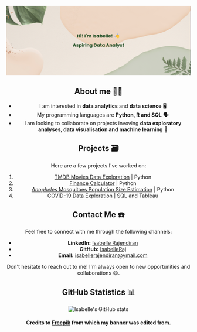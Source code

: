 <div align="center">
  
  [![MasterHead](banner.png)](https://github.com/IsabelleRaj)
  ## About me 👋🏾
  
  - I am interested in **data analytics** and **data science** 🖥️
  - My programming languages are **Python, R and SQL** 🗣️
  - I am looking to collaborate on projects invoving **data exploratory analyses, data visualisation and machine learning** 👯
  
  ## Projects 🗃️
  
  Here are a few projects I've worked on:
  
  1. [TMDB Movies Data Exploration](https://github.com/IsabelleRaj/TMDB-Movies-Data-Exploration) | Python
  2. [Finance Calculator](https://github.com/IsabelleRaj/finance-calculator) | Python 
  3. [_Anopheles_ Mosquitoes Population Size Estimation](https://github.com/IsabelleRaj/Anopheles-Population-Size) | Python
  4. [COVID-19 Data Exploration](https://github.com/IsabelleRaj/covid_19_exploration) | SQL and Tableau
  
  
  ## Contact Me ☎️
  
  Feel free to connect with me through the following channels:
  
  - **LinkedIn:** [Isabelle Rajendiran](https://www.linkedin.com/in/isabelle-rajendiran/)
  - **GitHub:** [IsabelleRaj](https://github.com/IsabelleRaj)
  - **Email:** [isabellerajendiran@ymail.com](mailto:isabellerajendiran@ymail.com)
  
  Don't hesitate to reach out to me! I'm always open to new opportunities and collaborations 😄.
  
  ## GitHub Statistics 📊
  ![Isabelle's GitHub stats](https://github-readme-stats.vercel.app/api?username=IsabelleRaj&show_icons=true&theme=moltack)
  
  #### Credits to [Freepik](https://www.freepik.com/) from which my banner was edited from.
  
</div>
